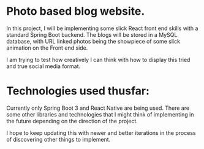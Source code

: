 # Photo based blog website.

In this project, I will be implementing some slick React front end skills with a standard Spring Boot backend.
The blogs will be stored in a MySQL database, with URL linked photos being the showpiece of some slick animation on the Front end side.

I am trying to test how creatively I can think with how to display this tried and true social media format.

# Technologies used thusfar:
Currently only Spring Boot 3 and React Native are being used.
There are some other libraries and technologies that I might think of implementing in the future depending on the direction of the project.

I hope to keep updating this with newer and better iterations in the process of discovering other things to implement.
